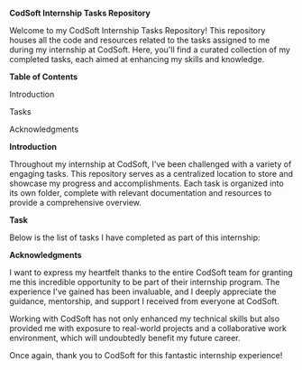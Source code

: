 **CodSoft Internship Tasks Repository**     

Welcome to my CodSoft Internship Tasks Repository! This repository houses all the code and resources related to the tasks assigned to me during my internship at CodSoft. Here, you'll find a curated collection of my completed tasks, each aimed at enhancing my skills and knowledge.


**Table of Contents**

Introduction

Tasks

Acknowledgments


**Introduction**

Throughout my internship at CodSoft, I've been challenged with a variety of engaging tasks. This repository serves as a centralized location to store and showcase my progress and accomplishments. Each task is organized into its own folder, complete with relevant documentation and resources to provide a comprehensive overview.



**Task**

Below is the list of tasks I have completed as part of this internship:





**Acknowledgments**


I want to express my heartfelt thanks to the entire CodSoft team for granting me this incredible opportunity to be part of their internship program. The experience I've gained has been invaluable, and I deeply appreciate the guidance, mentorship, and support I received from everyone at CodSoft.

Working with CodSoft has not only enhanced my technical skills but also provided me with exposure to real-world projects and a collaborative work environment, which will undoubtedly benefit my future career.

Once again, thank you to CodSoft for this fantastic internship experience!
